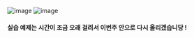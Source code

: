 ![image](https://user-images.githubusercontent.com/80961477/131713224-3baac627-39e3-4137-8971-c8af5883a82a.png)
![image](https://user-images.githubusercontent.com/80961477/131713236-0c03599f-d069-480b-849b-1647376212b7.png)

#### 실습 예제는 시간이 조금 오래 걸려서 이번주 안으로 다시 올리겠습니당 !

